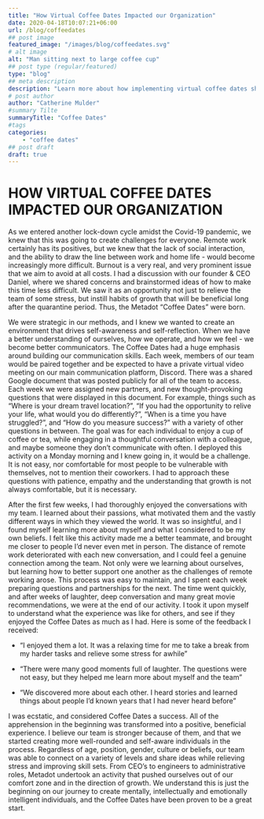 ```yaml
---
title: "How Virtual Coffee Dates Impacted our Organization"
date: 2020-04-18T10:07:21+06:00
url: /blog/coffeedates
## post image
featured_image: "/images/blog/coffeedates.svg"
# alt image
alt: "Man sitting next to large coffee cup"
## post type (regular/featured)
type: "blog"
## meta description
description: "Learn more about how implementing virtual coffee dates shaped our team"
# post author
author: "Catherine Mulder"
#summary Tilte
summaryTitle: "Coffee Dates"
#tags
categories:
    - "coffee dates"
## post draft
draft: true
---
```


# HOW VIRTUAL COFFEE DATES IMPACTED OUR ORGANIZATION

As we entered another lock-down cycle amidst the Covid-19 pandemic, we knew that 
this was going to create challenges for everyone. Remote work certainly has its 
positives, but we knew that the lack of social interaction, and the ability to draw
the line between work and home life - would become increasingly more difficult. 
Burnout is a very real, and very prominent issue that we aim to avoid at all costs. 
I had a discussion with our founder & CEO Daniel, where we shared concerns and brainstormed 
ideas of how to make this time less difficult. We saw it as an opportunity not just to relieve
the team of some stress, but instill habits of growth that will be beneficial long after the 
quarantine period. Thus, the Metadot “Coffee Dates” were born.

We were strategic in our methods, and I knew we wanted to create an environment that drives self-awareness and self-reflection. When we have a better understanding of ourselves, how we operate, and how we feel - we become better communicators. The Coffee Dates had a huge emphasis around building our communication skills. Each week, members of our team would be paired together and be expected to have a private virtual video meeting on our main communication platform, Discord. There was a shared Google document that was posted publicly for all of the team to access. Each week we were assigned new partners, and new thought-provoking questions that were displayed in this document. For example, things such as “Where is your dream travel location?”, “If you had the opportunity to relive your life, what would you do differently?”,  “When is a time you have struggled?”, and “How do you measure success?” with a variety of other questions in between. The goal was for each individual to enjoy a cup of coffee or tea, while engaging in a thoughtful conversation with a colleague, and maybe someone they don’t communicate with often. I deployed this activity on a Monday morning and I knew going in, it would be a challenge. It is not easy, nor comfortable for most people to be vulnerable with themselves, not to mention their coworkers. I had to approach these questions with patience, empathy and the understanding that growth is not always comfortable, but it is necessary. 

After the first few weeks, I had thoroughly enjoyed the conversations with my team. I learned about their passions, what motivated them and the vastly different ways in which they viewed the world. It was so insightful, and I found myself learning more about myself and what I considered to be my own beliefs. I felt like this activity made me a better teammate, and brought me closer to people I’d never even met in person. The distance of remote work deteriorated with each new conversation, and I could feel a genuine connection among the team. Not only were we learning about ourselves, but learning how to better support one another as the challenges of remote working arose. This process was easy to maintain, and I spent each week preparing questions and partnerships for the next. The time went quickly, and after weeks of laughter, deep conversation and many great movie recommendations, we were at the end of our activity. 
I took it upon myself to understand what the experience was like for others, and see if they enjoyed the Coffee Dates as much as I had. Here is some of the feedback I received:
- “I enjoyed them a lot. It was a relaxing time for me to take a break from my harder tasks and relieve some stress for awhile”

- “There were many good moments full of laughter. The questions were not easy, but they helped me learn more about myself and the team”

- “We discovered more about each other. I heard stories and learned things about people I’d known years that I had never heard before”

I was ecstatic, and considered Coffee Dates a success. All of the apprehension in the beginning was transformed into a positive, beneficial experience. I believe our team is stronger because of them, and that we started creating more well-rounded and self-aware individuals in the process. Regardless of age, position, gender, culture or beliefs, our team was able to connect on a variety of levels and share ideas while relieving stress and improving skill sets. From CEO’s to engineers to administrative roles, Metadot undertook an activity that pushed ourselves out of our comfort zone and in the direction of growth. We understand this is just the beginning on our journey to create mentally, intellectually and emotionally intelligent individuals, and the Coffee Dates have been proven to be a great start. 

